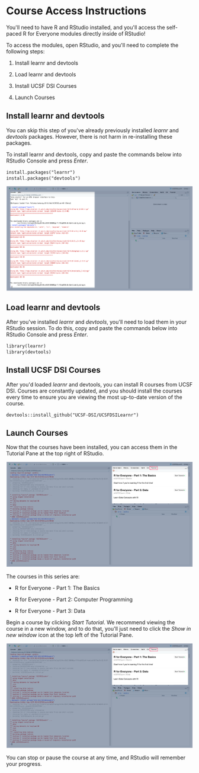 # Course Access Instructions

You'll need to have R and RStudio installed, and you'll access the self-paced R for Everyone modules directly inside of RStudio!

To access the modules, open RStudio, and you'll need to complete the following steps:

1.  Install learnr and devtools

2.  Load learnr and devtools

3.  Install UCSF DSI Courses

4.  Launch Courses

## Install learnr and devtools

You can skip this step of you've already previously installed *learnr* and *devtools* packages. However, there is not harm in re-installing these packages.

To install learnr and devtools, copy and paste the commands below into RStudio Console and press *Enter*.

    install.packages("learnr")
    install.packages("devtools")

![Enter Commands into RStudio Console](images/install_learnr.png "Enter Commands into RStudio Console")

## Load learnr and devtools

After you've installed *learnr* and *devtools*, you'll need to load them in your RStudio session. To do this, copy and paste the commands below into RStudio Console and press *Enter*.

    library(learnr)
    library(devtools)

## Install UCSF DSI Courses

After you'd loaded *learnr* and devtools, you can install R courses from UCSF DSI. Courses are constantly updated, and you should install the courses every time to ensure you are viewing the most up-to-date version of the course.

    devtools::install_github("UCSF-DSI/UCSFDSILearnr")

## Launch Courses

Now that the courses have been installed, you can access them in the Tutorial Pane at the top right of RStudio.

![Tutorials Pane is at the Top Right of RStudio](images/tutorials.png "Tutorials Pane is at the Top Right of RStudio")

The courses in this series are:

-   R for Everyone - Part 1: The Basics

-   R for Everyone - Part 2: Computer Programming

-   R for Everyone - Part 3: Data

Begin a course by clicking *Start Tutorial*. We recommend viewing the course in a new window, and to do that, you'll just need to click the *Show in new window* icon at the top left of the Tutorial Pane.

![Tutorial Menu is on the Top Left of the Tutorial Pane](images/tutorial_menu.png "Tutorial Menu is on the Top Left of the Tutorial Pane")

You can stop or pause the course at any time, and RStudio will remember your progress.
